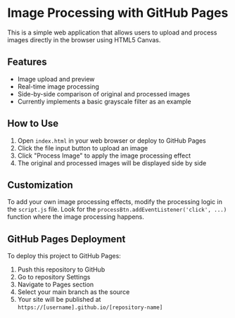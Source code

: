 # Image Processing with GitHub Pages

This is a simple web application that allows users to upload and process images directly in the browser using HTML5 Canvas.

## Features

- Image upload and preview
- Real-time image processing
- Side-by-side comparison of original and processed images
- Currently implements a basic grayscale filter as an example

## How to Use

1. Open `index.html` in your web browser or deploy to GitHub Pages
2. Click the file input button to upload an image
3. Click "Process Image" to apply the image processing effect
4. The original and processed images will be displayed side by side

## Customization

To add your own image processing effects, modify the processing logic in the `script.js` file. Look for the `processBtn.addEventListener('click', ...)` function where the image processing happens.

## GitHub Pages Deployment

To deploy this project to GitHub Pages:

1. Push this repository to GitHub
2. Go to repository Settings
3. Navigate to Pages section
4. Select your main branch as the source
5. Your site will be published at `https://[username].github.io/[repository-name]`